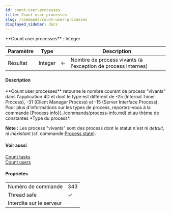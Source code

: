 ```yaml
---
id: count-user-processes
title: Count user processes
slug: /commands/count-user-processes
displayed_sidebar: docs
---
```


<!--REF #_command_.Count user processes.Syntax-->**Count user processes**  : Integer<!-- END REF-->
<!--REF #_command_.Count user processes.Params-->
| Paramètre | Type |  | Description |
| --- | --- | --- | --- |
| Résultat | Integer | &#8592; | Nombre de process vivants (à l'exception de process internes) |

<!-- END REF-->

#### Description 

<!--REF #_command_.Count user processes.Summary-->**Count user processes** retourne le nombre courant de process "vivants" dans l'application 4D et dont le type est différent de -25 (Internal Timer Process), -31 (Client Manager Process) et -15 (Server Interface Process).<!-- END REF--> Pour plus d'informations sur les types de process, reportez-vous à la commande [Process info](../commands/process-info.md) et au thème de constantes *Type du process*. 

**Note :** Les process "vivants" sont des process dont le statut n'est ni *détruit*, ni *inexistant* (cf. commande [Process state](process-state.md)). 

#### Voir aussi 

[Count tasks](count-tasks.md)  
[Count users](count-users.md)  

#### Propriétés
|  |  |
| --- | --- |
| Numéro de commande | 343 |
| Thread safe | &check; |
| Interdite sur le serveur ||


